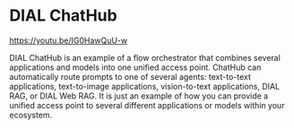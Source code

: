 # DIAL ChatHub

https://youtu.be/IG0HawQuU-w

DIAL ChatHub is an example of a flow orchestrator that combines several applications and models into one unified access point. ChatHub can automatically route prompts to one of several agents: text-to-text applications, text-to-image applications, vision-to-text applications, DIAL RAG, or DIAL Web RAG. It is just an example of how you can provide a unified access point to several different applications or models within your ecosystem.
